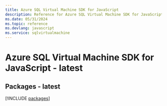 ```yaml
---
title: Azure SQL Virtual Machine SDK for JavaScript
description: Reference for Azure SQL Virtual Machine SDK for JavaScript
ms.date: 05/31/2024
ms.topic: reference
ms.devlang: javascript
ms.service: sqlvirtualmachine
---
```

# Azure SQL Virtual Machine SDK for JavaScript - latest
## Packages - latest
[!INCLUDE [packages](sql-virtual-machine-index.md)]